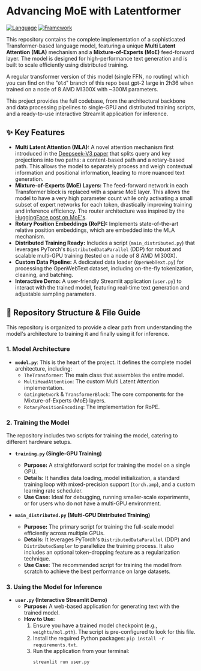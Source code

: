 # Advancing MoE with Latentformer

[![Language](https://img.shields.io/badge/Language-Python-blue.svg)](https://www.python.org/)
[![Framework](https://img.shields.io/badge/Framework-PyTorch-orange.svg)](https://pytorch.org/)

This repository contains the complete implementation of a sophisticated Transformer-based language model, featuring a unique **Multi Latent Attention (MLA)** mechanism and a **Mixture-of-Experts (MoE)** feed-forward layer. The model is designed for high-performance text generation and is built to scale efficiently using distributed training.

A regular transformer version of this model (single FFN, no routing) which you can find on the "`Old`" branch of this repo beat gpt-2 large in 2h36 when trained on a node of 8 AMD MI300X with ~300M parameters.

This project provides the full codebase, from the architectural backbone and data processing pipelines to single-GPU and distributed training scripts, and a ready-to-use interactive Streamlit application for inference.

## ✨ Key Features

-   **Multi Latent Attention (MLA):** A novel attention mechanism first introduced in the [Deepseek-V3 paper](https://arxiv.org/pdf/2412.19437) that splits query and key projections into two paths: a content-based path and a rotary-based path. This allows the model to separately process and weigh contextual information and positional information, leading to more nuanced text generation.
-   **Mixture-of-Experts (MoE) Layers:** The feed-forward network in each Transformer block is replaced with a sparse MoE layer. This allows the model to have a very high parameter count while only activating a small subset of expert networks for each token, drastically improving training and inference efficiency. The router architecture was inspired by the [HuggingFace post on MoE's](https://huggingface.co/blog/moe).
-   **Rotary Position Embeddings (RoPE):** Implements state-of-the-art relative position embeddings, which are embedded into the MLA mechanism.
-   **Distributed Training Ready:** Includes a script (`main_distributed.py`) that leverages PyTorch's `DistributedDataParallel` (DDP) for robust and scalable multi-GPU training (tested on a node of 8 AMD MI300X).
-   **Custom Data Pipeline:** A dedicated data loader (`OpenWebText.py`) for processing the OpenWebText dataset, including on-the-fly tokenization, cleaning, and batching.
-   **Interactive Demo:** A user-friendly Streamlit application (`user.py`) to interact with the trained model, featuring real-time text generation and adjustable sampling parameters.

## 📂 Repository Structure & File Guide

This repository is organized to provide a clear path from understanding the model's architecture to training it and finally using it for inference.

### 1. Model Architecture

-   **`model.py`**: This is the heart of the project. It defines the complete model architecture, including:
    -   `TheTransformer`: The main class that assembles the entire model.
    -   `MultiHeadAttention`: The custom Multi Latent Attention implementation.
    -   `GatingNetwork` & `TransformerBlock`: The core components for the Mixture-of-Experts (MoE) layers.
    -   `RotaryPositionEncoding`: The implementation for RoPE.

### 2. Training the Model

The repository includes two scripts for training the model, catering to different hardware setups.

-   **`training.py` (Single-GPU Training)**
    -   **Purpose:** A straightforward script for training the model on a single GPU.
    -   **Details:** It handles data loading, model initialization, a standard training loop with mixed-precision support (`torch.amp`), and a custom learning rate scheduler.
    -   **Use Case:** Ideal for debugging, running smaller-scale experiments, or for users who do not have a multi-GPU environment.

-   **`main_distributed.py` (Multi-GPU Distributed Training)**
    -   **Purpose:** The primary script for training the full-scale model efficiently across multiple GPUs.
    -   **Details:** It leverages PyTorch's `DistributedDataParallel` (DDP) and `DistributedSampler` to parallelize the training process. It also includes an optional token-dropping feature as a regularization technique.
    -   **Use Case:** The recommended script for training the model from scratch to achieve the best performance on large datasets.

### 3. Using the Model for Inference

-   **`user.py` (Interactive Streamlit Demo)**
    -   **Purpose:** A web-based application for generating text with the trained model.
    -   **How to Use:**
        1.  Ensure you have a trained model checkpoint (e.g., `weights/mol.pth`). The script is pre-configured to look for this file.
        2.  Install the required Python packages: `pip install -r requirements.txt`.
        3.  Run the application from your terminal:
            ```bash
            streamlit run user.py
            ```
